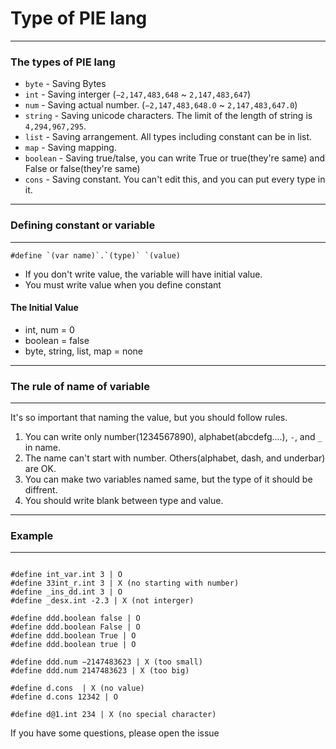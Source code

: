 # Type of PIE lang

***

### The types of PIE lang

* `byte` - Saving Bytes  
* `int` - Saving interger (`−2,147,483,648` ~ `2,147,483,647`)  
* `num` - Saving actual number. (`−2,147,483,648.0` ~ `2,147,483,647.0`)    
* `string` - Saving unicode characters. The limit of the length of string is `4,294,967,295`.  
* `list` - Saving arrangement. All types including constant can be in list.  
* `map` - Saving mapping.  
* `boolean` - Saving true/talse, you can write True or true(they're same) and False or false(they're same)
* `cons` - Saving constant. You can't edit this, and you can put every type in it.  

***

### Defining constant or variable

***

```
#define `(var name)`.`(type)` `(value)
```


- If you don't write value, the variable will have initial value.
- You must write value when you define constant

#### The Initial Value

* int, num = 0
* boolean = false
* byte, string, list, map = none

***

### The rule of name of variable

***

It's so important that naming the value, but you should follow rules.

1. You can write only number(1234567890), alphabet(abcdefg....), `-`, and `_` in name.
2. The name can't start with number. Others(alphabet, dash, and underbar) are OK.
3. You can make two variables named same, but the type of it should be diffrent.
4. You should write blank between type and value.

***

### Example

***
```

#define int_var.int 3 | O
#define 33int_r.int 3 | X (no starting with number)
#define _ins_dd.int 3 | O
#define _desx.int -2.3 | X (not interger)

#define ddd.boolean false | O
#define ddd.boolean False | O
#define ddd.boolean True | O
#define ddd.boolean true | O

#define ddd.num −2147483623 | X (too small)
#define ddd.num 2147483623 | X (too big)

#define d.cons  | X (no value)
#define d.cons 12342 | O

#define d@1.int 234 | X (no special character)

```

If you have some questions, please open the issue